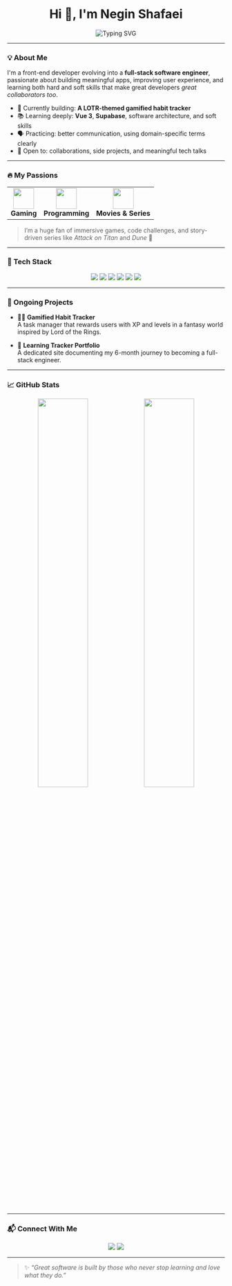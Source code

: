 <h1 align="center">Hi 👋, I'm Negin Shafaei</h1>

<p align="center">
  <img src="https://readme-typing-svg.demolab.com?font=Fira+Code&size=22&duration=2000&pause=1000&center=true&vCenter=true&width=450&lines=Aspiring+Full-Stack+Engineer;Vue+%26+React+Enthusiast;Building+Gamified+Apps+That+Matter" alt="Typing SVG" />
</p>

---

### 💡 About Me

I'm a front-end developer evolving into a **full-stack software engineer**, passionate about building meaningful apps, improving user experience, and learning both hard and soft skills that make great developers *great collaborators too*.

- 🔭 Currently building: **A LOTR-themed gamified habit tracker**
- 📚 Learning deeply: **Vue 3**, **Supabase**, software architecture, and soft skills
- 🗣️ Practicing: better communication, using domain-specific terms clearly
- 🤝 Open to: collaborations, side projects, and meaningful tech talks

---

### 🔥 My Passions

<table>
  <tr>
    <td align="center"><img src="https://cdn-icons-png.flaticon.com/512/1055/1055687.png" width="48" /><br><b>Gaming</b></td>
    <td align="center"><img src="https://cdn-icons-png.flaticon.com/512/3659/3659738.png" width="48" /><br><b>Programming</b></td>
    <td align="center"><img src="https://cdn-icons-png.flaticon.com/512/1179/1179069.png" width="48" /><br><b>Movies & Series</b></td>
  </tr>
</table>

> I’m a huge fan of immersive games, code challenges, and story-driven series like *Attack on Titan* and *Dune* 🌌

---

### 🧰 Tech Stack

<p align="center">
  <img src="https://img.shields.io/badge/Vue.js-4FC08D?style=for-the-badge&logo=vue.js&logoColor=white" />
  <img src="https://img.shields.io/badge/React-61DAFB?style=for-the-badge&logo=react&logoColor=black" />
  <img src="https://img.shields.io/badge/Next.js-000000?style=for-the-badge&logo=nextdotjs" />
  <img src="https://img.shields.io/badge/TailwindCSS-38B2AC?style=for-the-badge&logo=tailwind-css" />
  <img src="https://img.shields.io/badge/Supabase-3ECF8E?style=for-the-badge&logo=supabase&logoColor=black" />
  <img src="https://img.shields.io/badge/Python-3776AB?style=for-the-badge&logo=python&logoColor=white" />
</p>

---

### 🚀 Ongoing Projects

- 🧙‍♀️ **Gamified Habit Tracker**  
  A task manager that rewards users with XP and levels in a fantasy world inspired by Lord of the Rings.

- 🧭 **Learning Tracker Portfolio**  
  A dedicated site documenting my 6-month journey to becoming a full-stack engineer.

---

### 📈 GitHub Stats

<p align="center">
  <img src="https://github-readme-stats.vercel.app/api?username=hmphne&show_icons=true&theme=radical&hide_border=true&count_private=true" width="48%" />
  <img src="https://github-readme-streak-stats.herokuapp.com/?user=hmphne&theme=radical&hide_border=true" width="48%" />
</p>

---

### 📬 Connect With Me

<p align="center">
  <a href="mailto:3rdoperson@gmail.com"><img src="https://img.shields.io/badge/Email-D14836?style=for-the-badge&logo=gmail&logoColor=white"/></a>
  <a href="https://www.linkedin.com/in/negin-shafaei/"><img src="https://img.shields.io/badge/LinkedIn-0077B5?style=for-the-badge&logo=linkedin&logoColor=white"/></a>
</p>

---

> ✨ *“Great software is built by those who never stop learning and love what they do.”*
